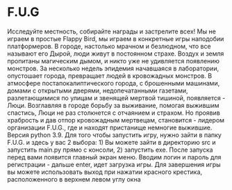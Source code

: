 # F.U.G
Исследуйте местность, собирайте награды и застрелите всех! Мы не играем в простые Flappy Bird, мы играем в конкретные игры наподобии платформеров. 
В городе, настолько мрачном и безлюдном, что все называют его Дырой, люди живут в постоянном страхе. Воздух и земля пропитаны магическим дымом, и никто уже не удивляется появлению монстров. 
За несколько недель эпидемия начавшаяся в лаборатории, опустошает города, превращает людей в кровожадных монстров. В атмосфере постапокалиптического города, с брошенными машинами, домами с открытыми дверями, недопечатанными газетами, разлетающимися по улицам и звенящей мертвой тишиной, появляется - Люци.  Возглавляя в городе борьбу за выживание, помогая выжившим спастись, Люци не раз столкнется с отчаянием и страхом. Но проявив храбрость и дав отпор кровожадным мертвецам, становится  - лидером организации F.U.G., где и находят пристанище немногие выжившие.
Версия python 3.9. Для того чтобы запустить игру, нужно зайти в папку F.U.G. и здесь у вас 2 выбора: 1) Вы можете зайти в директорию src и запустить main.py прямо с консоли, 2) запустить exe. После запуска  перед вами  появится главный экран меню. Вводим логин и пароль для регистрации - дальше enter, идет загрузка игры. Для завершения игры вы можете использовать выход при нажатии красного крестика, расположенного в верхнем левом углу окна
